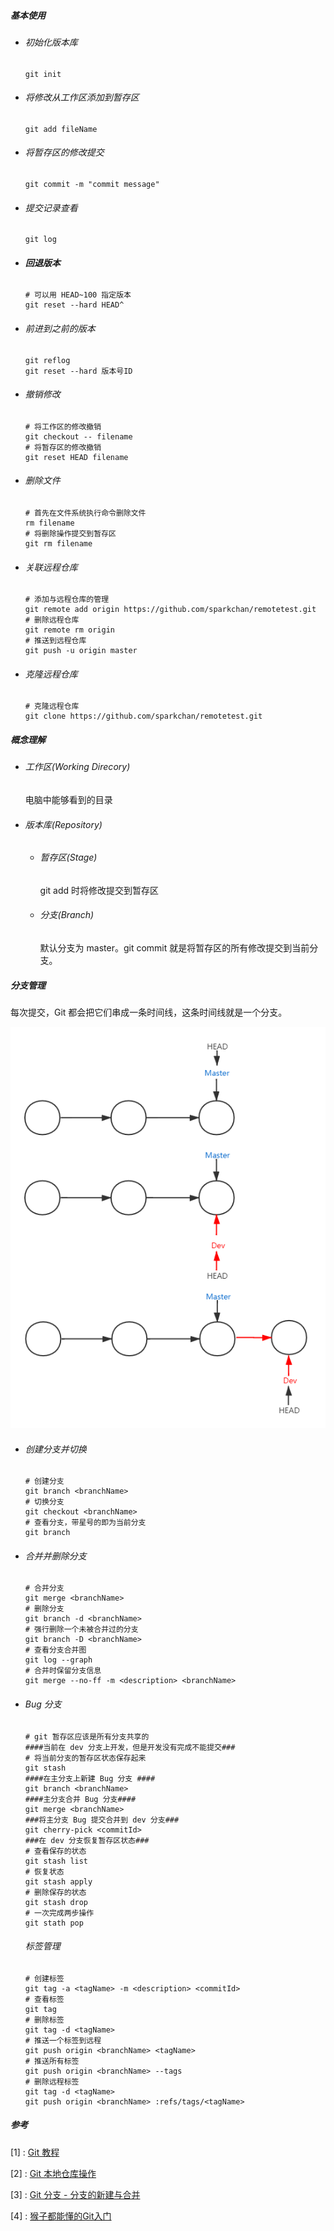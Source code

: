 ##### 基本使用

- ###### 初始化版本库	

    ```shell
    git init
    ```
    
- ###### 将修改从工作区添加到暂存区

    ```shell
    git add fileName
    ```

- ###### 将暂存区的修改提交
    ```shell
    git commit -m "commit message"
    ```

- ###### 提交记录查看
    ```shell
    git log
    ```

- ###### **回退版本**
    ```shell
    # 可以用 HEAD~100 指定版本
    git reset --hard HEAD^
    ```

- ###### 前进到之前的版本	
    ```shell
    git reflog
    git reset --hard 版本号ID
    ```

- ###### 撤销修改

    ```shell
    # 将工作区的修改撤销
    git checkout -- filename
    # 将暂存区的修改撤销
    git reset HEAD filename
    ```

- ###### 删除文件

    ```shell
    # 首先在文件系统执行命令删除文件
    rm filename
    # 将删除操作提交到暂存区
    git rm filename
    ```

- ###### 关联远程仓库

    ``` shell
    # 添加与远程仓库的管理
    git remote add origin https://github.com/sparkchan/remotetest.git
    # 删除远程仓库
    git remote rm origin
    # 推送到远程仓库
    git push -u origin master
    ```

- ###### 克隆远程仓库

    ```shell
    # 克隆远程仓库
    git clone https://github.com/sparkchan/remotetest.git
    ```

##### 概念理解

- ###### 工作区(Working Direcory)

    电脑中能够看到的目录

- ###### 版本库(Repository)

    - ###### 暂存区(Stage)

        git add 时将修改提交到暂存区

    - ###### 分支(Branch)

        默认分支为 master。git commit 就是将暂存区的所有修改提交到当前分支。

##### 分支管理

每次提交，Git 都会把它们串成一条时间线，这条时间线就是一个分支。

![](asserts/branch.png)

- ###### 创建分支并切换

    ```shell
    # 创建分支
    git branch <branchName>
    # 切换分支
    git checkout <branchName>
    # 查看分支，带星号的即为当前分支
    git branch 
    ```

- ###### 合并并删除分支

    ```shell
    # 合并分支
    git merge <branchName>
    # 删除分支
    git branch -d <branchName>
    # 强行删除一个未被合并过的分支
    git branch -D <branchName>
    # 查看分支合并图
    git log --graph
    # 合并时保留分支信息
    git merge --no-ff -m <description> <branchName>
    ```

- ###### Bug 分支

    ```shell
    # git 暂存区应该是所有分支共享的
    ####当前在 dev 分支上开发，但是开发没有完成不能提交###
    # 将当前分支的暂存区状态保存起来
    git stash
    ####在主分支上新建 Bug 分支 ####
    git branch <branchName>
    ####主分支合并 Bug 分支####
    git merge <branchName>
    ###将主分支 Bug 提交合并到 dev 分支###
    git cherry-pick <commitId>
    ###在 dev 分支恢复暂存区状态###
    # 查看保存的状态
    git stash list
    # 恢复状态
    git stash apply
    # 删除保存的状态
    git stash drop
    # 一次完成两步操作
    git stath pop
    ```

    ###### 标签管理

    ```shell
    # 创建标签
    git tag -a <tagName> -m <description> <commitId>
    # 查看标签
    git tag
    # 删除标签
    git tag -d <tagName>
    # 推送一个标签到远程
    git push origin <branchName> <tagName>
    # 推送所有标签
    git push origin <branchName> --tags
    # 删除远程标签
    git tag -d <tagName>
    git push origin <branchName> :refs/tags/<tagName>
    ```

##### 参考

[1] : [Git 教程](https://www.liaoxuefeng.com/wiki/896043488029600)

[2] : [Git 本地仓库操作](https://www.cnblogs.com/feeland/p/4500721.html)

[3] : [Git 分支 - 分支的新建与合并]([https://git-scm.com/book/zh/v2/Git-%E5%88%86%E6%94%AF-%E5%88%86%E6%94%AF%E7%9A%84%E6%96%B0%E5%BB%BA%E4%B8%8E%E5%90%88%E5%B9%B6](https://git-scm.com/book/zh/v2/Git-分支-分支的新建与合并))

[4] : [猴子都能懂的Git入门](https://backlog.com/git-tutorial/cn/stepup/stepup1_4.html)